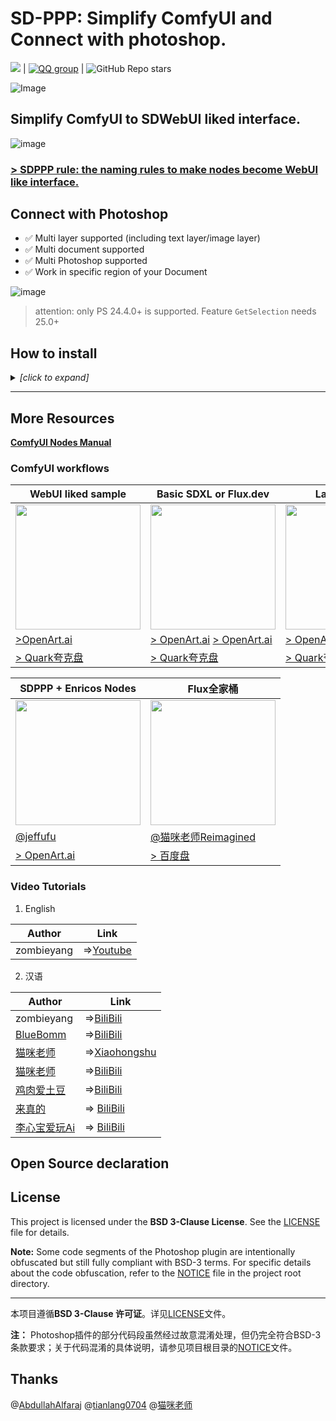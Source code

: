 # SD-PPP: Simplify ComfyUI and Connect with photoshop.

[![](https://dcbadge.limes.pink/api/server/https://discord.gg/9HeGjDvEmn?style=flat)](https://discord.gg/9HeGjDvEmn) | [![QQ group](https://img.shields.io/badge/QQ%E9%A2%91%E9%81%93-SDPPP%E7%9A%84%E9%A2%91%E9%81%93-brightgreen.svg)](https://pd.qq.com/s/5m42umo28) | ![GitHub Repo stars](https://img.shields.io/github/stars/zombieyang/sd-ppp) 


![Image](https://github.com/user-attachments/assets/ab2168d9-ce7c-40d0-9f5a-8173937455ac)

## Simplify ComfyUI to SDWebUI liked interface.

![image](https://github.com/user-attachments/assets/cf0b399c-5827-4e7a-9a06-8f80e42021fd)
### [> SDPPP rule: the naming rules to make nodes become WebUI like interface.](https://github.com/zombieyang/sd-ppp/wiki/SDPPP-rules-to-make-nodes-become-APP-like-UI.)

## Connect with Photoshop

* ✅ Multi layer supported (including text layer/image layer)
* ✅ Multi document supported
* ✅ Multi Photoshop supported
* ✅ Work in specific region of your Document


![image](https://github.com/user-attachments/assets/5129833f-ccf2-46a7-a6fd-62068d1e6a24)

> attention: only PS 24.4.0+ is supported. Feature `GetSelection` needs 25.0+

## How to install

<details>
<summary><i>[click to expand]</i></summary>

1. Use [ComfyManager](https://github.com/ltdrdata/ComfyUI-Manager) to install `sd-ppp` or clone this repository into `<your-comfy-directory>/custom_nodes`

    <img width=800 src="https://github.com/user-attachments/assets/6f97d7a8-ccd3-4ebf-aee9-ce4390846a6e" />

2. install Photoshop plugin
    1. by CCX:
        1. download .ccx in any SDPPP's nodes or ComfyUI's setting UI.
            
            <img width=300 src="https://github.com/user-attachments/assets/bb8f8bb1-d471-4317-96d7-48643cdf44df" />
            <img width=600 src="https://github.com/user-attachments/assets/26d108a1-cad3-46d1-ba7d-294a5e57c6d1" />

        2. [option1] double click the `.ccx` file if you have Adobe Creative Cloud. 
        3. [option2] rename `.ccx` to `.zip` and extract it into photoshop's `Plug-ins` directory or `Plug-ins/Generator` directory [like this](https://github.com/zombieyang/sd-ppp/assets/5595819/a86862bb-1e4e-45cb-a869-5c08edad47a8).
    2. by UXP develop Tool (you can debug the code this way):
        1. clone this repository
        2. click `Add Plugin` in UXP Develop Tool by selecting `plugins/photoshop/manifest.json`.

3. connect to ComfyUI in Photoshop

    <img width=300 src="https://github.com/user-attachments/assets/89c40c4c-d70f-4bcf-b0e1-d8067cd40d9c" />

   > If you cannot connect ComfyUI via `https`, use `http` instead

5. add get/send node in ComfyUI

    <img width="600" alt="Image" src="https://github.com/user-attachments/assets/fe5e1310-d53e-4f8a-a9ec-1b7de98af936" />


</details>

-----------------------------

## More Resources

[**ComfyUI Nodes Manual**](https://github.com/zombieyang/sd-ppp/wiki/All-ComfyUI-Nodes-Manual)

### ComfyUI workflows


| WebUI liked sample | Basic SDXL or Flux.dev | Lasso inpaint | Light Control | Regional Prompt |
| -- | -- | -- | -- | -- |
| <img width=200 src="https://cdn.openart.ai/workflow_thumbnails/GwQjoI1nEKDeKY2cuCn3/image_N54EETks_1744902042966_raw.jpg" /> | <img width=200 src="https://cdn.openart.ai/workflow_thumbnails/GwQjoI1nEKDeKY2cuCn3/image_njKwFHDd_1735096352026_raw.jpg" /> | <img width=200 src="https://github.com/user-attachments/assets/ec64430f-0e6d-41cf-9b62-99ea1d9ddf0d" /> | <img width=200 src="https://github.com/user-attachments/assets/1afd47be-dc76-4ab9-ac70-ab519050fe04" /> | <img width=200 src="https://github.com/user-attachments/assets/2e23d221-1f24-4e3f-acf4-124d3c4de7be" /> |
| [>OpenArt.ai](https://openart.ai/workflows/tiger_vicious_50/sdxl-with-sdwebui-like-interface/1ZAxkwHOZ9mUThgNgSYx) | [> OpenArt.ai](https://openart.ai/workflows/tiger_vicious_50/photoshop-sdxl-by-ui-widgets-ui/2HTFV9wKjCmrmOJuVicZ) [> OpenArt.ai](https://openart.ai/workflows/tiger_vicious_50/photoshop-fluxdev-by-ui-widgets-ui/OgNATIBYgoZhk5DHRwE4) | [> OpenArt.ai](https://openart.ai/workflows/tiger_vicious_50/photoshop-lasso-inpaint-inpaint/p6rsG9IVzGk2OP7RoGVE) | [> OpenArt.ai](https://openart.ai/workflows/tiger_vicious_50/photoshop-light-control/oNzznyLtfPPXQsEbeF4p) | [> OpenArt.ai](https://openart.ai/workflows/tiger_vicious_50/photoshop-regional-prompt/R2RIyZxRw91KFEpN9MnI) |
| [> Quark夸克盘](https://pan.quark.cn/s/baba12eba90d) | [> Quark夸克盘](https://pan.quark.cn/s/baba12eba90d) | [> Quark夸克盘](https://pan.quark.cn/s/baba12eba90d) | [> Quark夸克盘](https://pan.quark.cn/s/baba12eba90d) | [> Quark夸克盘](https://pan.quark.cn/s/baba12eba90d) |

| SDPPP + Enricos Nodes | Flux全家桶 |
| -- | -- |
| <img width=200 src="https://cdn.openart.ai/workflow_thumbnails/9fmtq1rOJW3SQ63j4IXQ/image_fNPWrKgP_1732148698438_raw.jpg" /> |<img width=200 src="https://i0.hdslb.com/bfs/archive/0d3a63a059034c47742975c833ad4d59cb788687.jpg@320w_200h_1c_!web-space-index-myvideo.webp" /> |
| [@jeffufu](https://github.com/jeffufu) | [@猫咪老师Reimagined](https://space.bilibili.com/1054925384) |
| [> OpenArt.ai](https://openart.ai/workflows/qbWyplAHquJcPdw3Vjhr) | [> 百度盘](https://pan.baidu.com/s/1jlpCGXbBPO3pdWpSr0WW9Q?pwd=bwbx) |



### Video Tutorials
1. English

| Author | Link |
| -- | -- |
| zombieyang | =>[Youtube](https://youtu.be/hMYVTX0MmBs) |


2. 汉语
   
| Author | Link |
| -- | -- |
| zombieyang | =>[BiliBili](https://b23.tv/wR6Ppyc) |
| [BlueBomm](https://space.bilibili.com/17280004) | =>[BiliBili](https://www.bilibili.com/video/BV15bbpeWEf8/) |
| [猫咪老师](https://www.xiaohongshu.com/user/profile/59f1fcc411be101aba7f048f) | =>[Xiaohongshu](https://www.xiaohongshu.com/explore/6735c4a5000000001a01de1d?source=webshare&xhsshare=pc_web&xsec_token=AB38DXnYsvST_3h7a_hfNcXbzWw4LYyMmLuiFXFTt75kQ=&xsec_source=pc_share)|
| [猫咪老师](https://space.bilibili.com/1054925384) | =>[BiliBili](https://www.bilibili.com/video/BV17fs2ejE3s)|
| [鸡肉爱土豆](https://space.bilibili.com/403361177) | =>[BiliBili](https://www.bilibili.com/video/BV1shakevEbf)|
| [来真的](https://space.bilibili.com/590784254) | => [BiliBili](https://www.bilibili.com/video/BV1BoCnYqEPX)|
| [李心宝爱玩Ai](https://b23.tv/MLgsAxP) | => [BiliBili](https://b23.tv/cKGs17J)|

## Open Source declaration


## License  

This project is licensed under the **BSD 3-Clause License**. See the [LICENSE](LICENSE) file for details.  

**Note:** Some code segments of the Photoshop plugin are intentionally obfuscated but still fully compliant with BSD-3 terms. For specific details about the code obfuscation, refer to the [NOTICE](NOTICE) file in the project root directory.  

------

本项目遵循**BSD 3-Clause 许可证**。详见[LICENSE](LICENSE)文件。  

**注：** Photoshop插件的部分代码段虽然经过故意混淆处理，但仍完全符合BSD-3条款要求；关于代码混淆的具体说明，请参见项目根目录的[NOTICE](NOTICE)文件。  


## Thanks
@[AbdullahAlfaraj](https://github.com/AbdullahAlfaraj)
@[tianlang0704](https://github.com/tianlang0704)
@[猫咪老师](https://www.xiaohongshu.com/user/profile/59f1fcc411be101aba7f048f)

